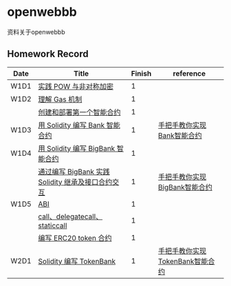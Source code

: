 # openwebbb
资料关于openwebbb
## Homework Record

| Date | Title | Finish | reference |
|------|------|------|------|
| W1D1 | [实践 POW 与非对称加密](https://decert.me/quests/45779e03-7905-469e-822e-3ec3746d9ece) | 1 |  |
| W1D2 | [理解 Gas 机制](https://decert.me/quests/d17a9270-99c3-4aeb-8a46-42ecb5e92792) | 1 |  |
|  | [创建和部署第一个智能合约](https://decert.me/quests/ffadfacf-91cf-4f69-bea3-12226bb8ecca) | 1 |  |
| W1D3 | [用 Solidity 编写 Bank 智能合约](https://decert.me/quests/ffadfacf-91cf-4f69-bea3-12226bb8ecca) | 1 | [手把手教你实现Bank智能合约](https://learnblockchain.cn/article/8605) |
|W1D4| [用 Solidity 编写 BigBank 智能合约](https://decert.me/quests/d0600476-7ce8-4648-a1d2-58f15ebac73f)|1||
| | [通过编写 BigBank 实践 Solidity 继承及接口合约交互](https://decert.me/quests/063c14be-d3e6-41e0-a243-54e35b1dde58) | 1 | [手把手教你实现BigBank智能合约](https://learnblockchain.cn/article/8618) |
| W1D5 | [ABI](https://decert.me/quests/10c11aa7-2ccd-4bcc-8ccd-56b51f0c12b8) | 1 |  |
| | [call、delegatecall、staticcall](https://decert.me/quests/5849ac2d-7a6f-4c94-978c-73c582a575dd) | 1 |  |
| | [编写 ERC20 token 合约](https://decert.me/quests/aa45f136-27a3-4bc9-b4f7-15308e1e0daa) | 1 |  |
| W2D1 | [Solidity 编写 TokenBank](https://decert.me/quests/eeb9f7d8-6fd0-4c38-b09c-75a29bd53af3) | 1 | [手把手教你实现TokenBank智能合约](https://learnblockchain.cn/article/8657) |




			
